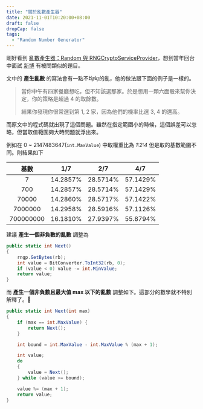 ```yaml
---
title: "關於亂數產生器"
date: 2021-11-01T10:20:00+08:00
draft: false
dropCap: false
tags:
  - "Random Number Generator"
---
```


剛好看到 [亂數產生器：Random 與 RNGCryptoServiceProvider](https://blog.miniasp.com/post/2008/05/13/Random-vs-RNGCryptoServiceProvider)，想到當年回台中面試 [新博](http://www.simbo.com.tw/) 有被問類似的題目。 

文中的 **產生亂數** 的寫法會有一點不均勻的亂，他的做法跟下面的例子是一樣的。

> 當你中午有四家餐廳想吃，但不知該選那家。於是想用一顆六面骰來幫你決定，你的策略是超過 4 的取餘數。
> 
> 結果你發現你很常選到第 1, 2 家，因為他們的機率比選 3, 4 的還高。

而原文中的程式碼就出現了這個問題。雖然在指定範圍小的時候，這個誤差可以忽略，但當取值範圍夠大時問題就浮出來。

例如在 0 ~ 2147483647(`int.MaxValue`) 中取權重比為 *1:2:4* 但是取的基數範圍不同。則結果如下

|基數|1/7|2/7|4/7|
|:---:|:---:|:---:|:---:|
|7|14.2857%|28.5714%|57.1429%|
|700|14.2857%|28.5714%|57.1429%|
|70000|14.2860%|28.5717%|57.1422%|
|7000000|14.2958%|28.5916%|57.1126%|
|700000000|16.1810%|27.9397%|55.8794%|

建議 **產生一個非負數的亂數** 調整為

```cs
public static int Next()
{
    rngp.GetBytes(rb);
    int value = BitConverter.ToInt32(rb, 0);
    if (value < 0) value -= int.MinValue;
    return value;
}
```

而 **產生一個非負數且最大值 max 以下的亂數** 調整如下。這部分的數學就不特別解釋了。🤭

```cs
public static int Next(int max)
{
    if (max == int.MaxValue) {
        return Next();
    }

    int bound = int.MaxValue - int.MaxValue % (max + 1);

    int value;
    do
    {
        value = Next();
    } while (value >= bound);

    value %= (max + 1);
    return value;
}
```